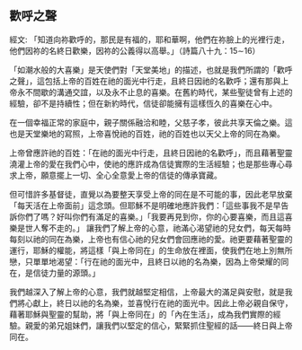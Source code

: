 ## 歡呼之聲 ##

經文: 「知道向祢歡呼的，那民是有福的，耶和華啊，他們在祢臉上的光裡行走，他們因祢的名終日歡樂，因祢的公義得以高舉。」（詩篇八十九：15∼16）



「如潮水般的大喜樂」是天使們對「天堂美地」的描述，也就是我們所謂的「歡呼之聲」，這包括上帝的百姓在祂的面光中行走，且終日因祂的名歡呼；還有那與上帝永不間歇的溝通交誼，以及永不止息的喜樂。在舊約時代，某些聖徒曾有上述的經驗，卻不是持續性；但在新約時代，信徒卻能擁有這樣恆久的喜樂在心中。

在一個幸福正常的家庭中，親子關係融洽和睦，父慈子孝，彼此共享天倫之樂。這也是天堂樂地的寫照，上帝喜悅祂的百姓，祂的百姓也以天父上帝的同在為樂。

上帝曾應許祂的百姓：「在祂的面光中行走，且終日因祂的名歡呼」，而且藉著聖靈澆灌上帝的愛在我們心中，使祂的應許成為信徒實際的生活經驗；也是那些專心尋求上帝，願意擺上一切、全心全意愛上帝的信徒的傳承寶藏。

但可惜許多基督徒，直覺以為要整天享受上帝的同在是不可能的事，因此老早放棄「每天活在上帝面前」這念頭。但耶穌不是明確地應許我們：「這些事我不是早告訴你們了嗎？好叫你們有滿足的喜樂。」「我要再見到你，你的心要喜樂，而且這喜樂是世人奪不走的。」 讓我們了解上帝的心意，祂滿心渴望祂的兒女們，每天每時每刻以祂的同在為樂，上帝也有信心祂的兒女們會回應祂的愛。祂更要藉著聖靈的運行，耶穌的權能，將這樣「與上帝同在」的生命放在裡面，使我們在地上別無所戀，只單單地渴望：「行在祂的面光中，且終日以祂的名為樂，因為上帝榮耀的同在，是信徒力量的源頭。」

我們越深入了解上帝的心意，我們就越堅定相信，上帝最大的滿足與安慰，就是我們將心獻上，終日以祂的名為樂，並喜悅行在祂的面光中。因此上帝必親自保守，藉著耶穌與聖靈的幫助，將「與上帝同在」的「內在生活」，成為我們實際的經驗。親愛的弟兄姐妹們，讓我們以堅定的信心，緊緊抓住聖經的話——終日與上帝同在。